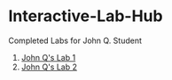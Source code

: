 # Interactive-Lab-Hub

Completed Labs for John Q. Student

1. [John Q's Lab 1](//github.com/yw2224/idd-fa18-lab1)
2. [John Q's Lab 2](//github.com/johnqstudent/idd-fa18-lab2)
